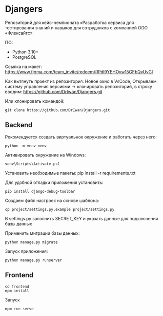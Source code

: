 # Djangers
Репозиторий для кейс-чемпионата «Разработка сервиса для тестирования знаний и навыков для сотрудников с компанией ООО «Флексайтс»

ПО:
* Python 3.10+
* PostgreSQL

Ссылка на макет:
https://www.figma.com/team_invite/redeem/RPdI9YEHOvw15GFbQvUvGl

Как вытянуть проект из репозитория:
Новое окно в VsCode,
Открываем систему управления версиями -> клонировать репозиторий, в строку вводим:
https://github.com/DrIwan/Djangers.git

Или клонировать командой:

    git clone https://github.com/DrIwan/Djangers.git


## Backend

Рекомендуется создать виртуальное окружение и работать через него:

    python -m venv venv

Активировать окружение на Windows:

    venv\Scripts\Activate.ps1

Установить необходимые пакеты:
    pip install -r requirements.txt

Для удобной отладки приложения установить:

    pip install django-debug-toolbar

Создаем файл настроек на основе шаблона:

    cp project/settings.py.example project/settings.py

В settings.py заполнить SECRET_KEY и указать данные для подключения базы данных

Применить миграции базы данных:

    python manage.py migrate

Запуск приложения:

    python manage.py runserver


## Frontend

    cd frontend
    npm install

Запуск

    npm run serve

